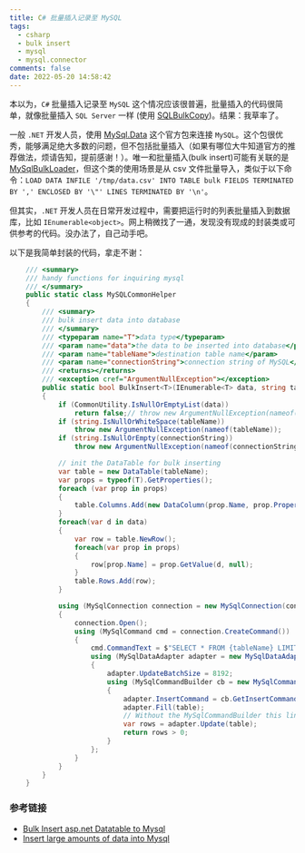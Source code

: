 ```yaml
---
title: C# 批量插入记录至 MySQL
tags:
  - csharp
  - bulk insert
  - mysql
  - mysql.connector
comments: false
date: 2022-05-20 14:58:42
---
```


本以为，`C#` 批量插入记录至 `MySQL` 这个情况应该很普遍，批量插入的代码很简单，就像批量插入 `SQL Server` 一样 (使用 [SQLBulkCopy](https://docs.microsoft.com/en-us/dotnet/framework/data/adonet/sql/bulk-copy-operations-in-sql-server))。结果：我草率了。

一般 `.NET` 开发人员，使用 [MySql.Data](https://www.nuget.org/packages/MySql.Data) 这个官方包来连接 `MySQL`。这个包很优秀，能够满足绝大多数的问题，但不包括批量插入（如果有哪位大牛知道官方的推荐做法，烦请告知，提前感谢！）。唯一和批量插入(bulk insert)可能有关联的是 [MySqlBulkLoader](https://dev.mysql.com/doc/dev/connector-net/6.10/html/T_MySql_Data_MySqlClient_MySqlCommandBuilder.htm)，但这个类的使用场景是从 csv 文件批量导入，类似于以下命令：`LOAD DATA INFILE '/tmp/data.csv' INTO TABLE bulk FIELDS TERMINATED BY ',' ENCLOSED BY '\"' LINES TERMINATED BY '\n'`。

但其实，`.NET` 开发人员在日常开发过程中，需要把运行时的列表批量插入到数据库，比如 `IEnumerable<object>`。网上稍微找了一通，发现没有现成的封装类或可供参考的代码。没办法了，自己动手吧。

以下是我简单封装的代码，拿走不谢：

```cs
    /// <summary>
    /// handy functions for inquiring mysql
    /// </summary>
    public static class MySQLCommonHelper
    {
        /// <summary>
        /// bulk insert data into database
        /// </summary>
        /// <typeparam name="T">data type</typeparam>
        /// <param name="data">the data to be inserted into database</param>
        /// <param name="tableName">destination table name</param>
        /// <param name="connectionString">connection string of MySQL</param>
        /// <returns></returns>
        /// <exception cref="ArgumentNullException"></exception>
        public static bool BulkInsert<T>(IEnumerable<T> data, string tableName, string connectionString)
        {
            if (CommonUtility.IsNullOrEmptyList(data))
                return false;// throw new ArgumentNullException(nameof(dt));
            if (string.IsNullOrWhiteSpace(tableName))
                throw new ArgumentNullException(nameof(tableName));
            if (string.IsNullOrEmpty(connectionString))
                throw new ArgumentNullException(nameof(connectionString));

            // init the DataTable for bulk inserting
            var table = new DataTable(tableName);
            var props = typeof(T).GetProperties();
            foreach (var prop in props)
            {
                table.Columns.Add(new DataColumn(prop.Name, prop.PropertyType));
            }
            foreach(var d in data)
            {
                var row = table.NewRow();
                foreach(var prop in props)
                {
                    row[prop.Name] = prop.GetValue(d, null);
                }
                table.Rows.Add(row);
            }

            using (MySqlConnection connection = new MySqlConnection(connectionString))
            {
                connection.Open();
                using (MySqlCommand cmd = connection.CreateCommand())
                {
                    cmd.CommandText = $"SELECT * FROM {tableName} LIMIT 0";
                    using (MySqlDataAdapter adapter = new MySqlDataAdapter(cmd))
                    {
                        adapter.UpdateBatchSize = 8192;
                        using (MySqlCommandBuilder cb = new MySqlCommandBuilder(adapter))
                        {
                            adapter.InsertCommand = cb.GetInsertCommand();
                            adapter.Fill(table);
                            // Without the MySqlCommandBuilder this line would fail
                            var rows = adapter.Update(table);
                            return rows > 0;
                        }
                    };
                }
            }
        }
    }
```

### 参考链接
- [Bulk Insert asp.net Datatable to Mysql](https://social.msdn.microsoft.com/forums/en-US/a8c1e923-e2d1-439c-a114-2b734c9e7fd4/bulk-insert-aspnet-datatable-to-mysql)
- [Insert large amounts of data into Mysql](https://mysqly.com/educate/insert-bulk-into-mysql)
